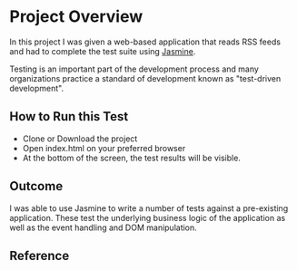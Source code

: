 # Project Overview

In this project I was given a web-based application that reads RSS feeds and had to complete the test suite using [Jasmine](http://jasmine.github.io/).

Testing is an important part of the development process and many organizations practice a standard of development known as "test-driven development".

## How to Run this Test

* Clone or Download the project
* Open index.html on your preferred browser
* At the bottom of the screen, the test results will be visible.

## Outcome

I was able to use Jasmine to write a number of tests against a pre-existing application. These test the underlying business logic of the application as well as the event handling and DOM manipulation.

## Reference
[2.1 Jasmine Documentation]:[https://jasmine.github.io/2.1/introduction.html]